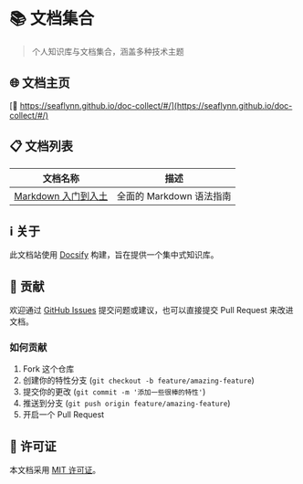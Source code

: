 # 📚 文档集合

> 个人知识库与文档集合，涵盖多种技术主题

<!-- [![GitHub stars](https://img.shields.io/github/stars/seaflyNN/doc-collect)](https://github.com/seaflyNN/doc-collect/stargazers)
[![GitHub issues](https://img.shields.io/github/issues/seaflyNN/doc-collect)](https://github.com/seaflyNN/doc-collect/issues)
[![MIT License](https://img.shields.io/badge/license-MIT-blue.svg)](https://opensource.org/licenses/MIT)
[![docsify](https://img.shields.io/badge/powered%20by-docsify-brightgreen.svg)](https://docsify.js.org/) -->

## 🌐 文档主页

[🔗 https://seaflynn.github.io/doc-collect/#/](https://seaflynn.github.io/doc-collect/#/)

## 📋 文档列表

| 文档名称 | 描述 |
| ------- | ---- |
| [Markdown 入门到入土](tag_markdown用法/markdown入门到入土.md) | 全面的 Markdown 语法指南 |

## ℹ️ 关于

此文档站使用 [Docsify](https://docsify.js.org/) 构建，旨在提供一个集中式知识库。

## 🤝 贡献

欢迎通过 [GitHub Issues](https://github.com/seaflyNN/doc-collect/issues) 提交问题或建议，也可以直接提交 Pull Request 来改进文档。

### 如何贡献

1. Fork 这个仓库
2. 创建你的特性分支 (`git checkout -b feature/amazing-feature`)
3. 提交你的更改 (`git commit -m '添加一些很棒的特性'`)
4. 推送到分支 (`git push origin feature/amazing-feature`)
5. 开启一个 Pull Request

## 📜 许可证

本文档采用 [MIT 许可证](https://opensource.org/licenses/MIT)。 
